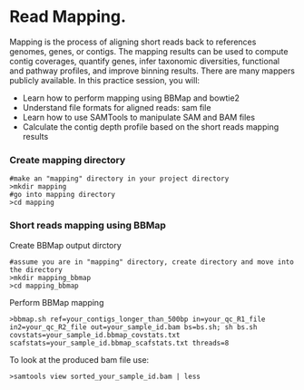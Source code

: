 # Read Mapping. 
Mapping is the process of aligning short reads back to references genomes, genes, or contigs. The mapping results can be used to compute contig coverages, quantify genes, infer taxonomic diversities, functional and pathway profiles, and improve binning results. There are many mappers publicly available. In this practice session, you will:

* Learn how to perform mapping using BBMap and bowtie2
* Understand file formats for aligned reads: sam file 
* Learn how to use SAMTools to manipulate SAM and BAM files
* Calculate the contig depth profile based on the short reads mapping results

### Create mapping directory  
```
#make an "mapping" directory in your project directory  
>mkdir mapping  
#go into mapping directory  
>cd mapping
```

### Short reads mapping using BBMap

Create BBMap output dirctory
```
#assume you are in "mapping" directory, create directory and move into the directory
>mkdir mapping_bbmap
>cd mapping_bbmap
```
Perform BBMap mapping
```
>bbmap.sh ref=your_contigs_longer_than_500bp in=your_qc_R1_file in2=your_qc_R2_file out=your_sample_id.bam bs=bs.sh; sh bs.sh covstats=your_sample_id.bbmap_covstats.txt scafstats=your_sample_id.bbmap_scafstats.txt threads=8
```
To look at the produced bam file use:
```
>samtools view sorted_your_sample_id.bam | less
```
